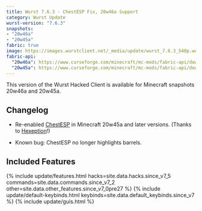 ```yaml
---
title: Wurst 7.6.3 - ChestESP Fix, 20w46a Support
category: Wurst Update
wurst-version: "7.6.3"
snapshots:
- "20w46a"
- "20w45a"
fabric: true
image: https://images.wurstclient.net/_media/update/wurst_7.6.3_540p.webp
fabric-api:
  "20w46a": https://www.curseforge.com/minecraft/mc-mods/fabric-api/download/3108916
  "20w45a": https://www.curseforge.com/minecraft/mc-mods/fabric-api/download/3103088
---
```

This version of the Wurst Hacked Client is available for Minecraft snapshots 20w46a and 20w45a.

## Changelog

- Re-enabled [ChestESP](https://wurst.wiki/chestesp) in Minecraft 20w45a and later versions. (Thanks to <a href="https://github.com/Hexeption" target="_blank">Hexeption</a>!)

- Known bug: ChestESP no longer highlights barrels.

## Included Features

{% include update/features.html hacks=site.data.hacks.since_v7_5 commands=site.data.commands.since_v7_2 other=site.data.other_features.since_v7_0pre27 %}
{% include update/default-keybinds.html keybinds=site.data.default_keybinds.since_v7 %}
{% include update/guis.html %}
